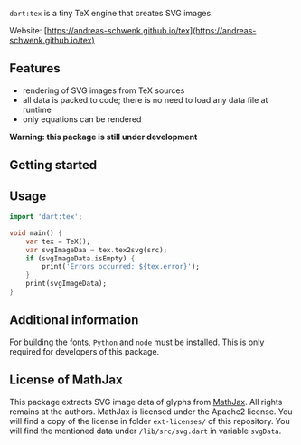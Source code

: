 <!--
This README describes the package. If you publish this package to pub.dev,
this README's contents appear on the landing page for your package.

For information about how to write a good package README, see the guide for
[writing package pages](https://dart.dev/guides/libraries/writing-package-pages).

For general information about developing packages, see the Dart guide for
[creating packages](https://dart.dev/guides/libraries/create-library-packages)
and the Flutter guide for
[developing packages and plugins](https://flutter.dev/developing-packages).
-->

`dart:tex` is a tiny TeX engine that creates SVG images.

Website: [https://andreas-schwenk.github.io/tex](https://andreas-schwenk.github.io/tex)

## Features

- rendering of SVG images from TeX sources
- all data is packed to code; there is no need to load any data file at runtime
- only equations can be rendered

**Warning: this package is still under development**

## Getting started

## Usage

<!-- TODO: Include short and useful examples for package users. Add longer examples
to `/example` folder. -->

```dart
import 'dart:tex';

void main() {
    var tex = TeX();
    var svgImageDaa = tex.tex2svg(src);
    if (svgImageData.isEmpty) {
        print('Errors occurred: ${tex.error}');
    }
    print(svgImageData);
}
```

## Additional information

For building the fonts, `Python` and `node` must be installed. This is only required for developers of this package.

## License of MathJax

This package extracts SVG image data of glyphs from [MathJax](https://www.mathjax.org). All rights remains at the authors. MathJax is licensed under the Apache2 license. You will find a copy of the license in folder `ext-licenses/` of this repository. You will find the mentioned data under `/lib/src/svg.dart` in variable `svgData`.

<!--TODO: Tell users more about the package: where to find more information, how to
contribute to the package, how to file issues, what response they can expect
from the package authors, and more.
-->
